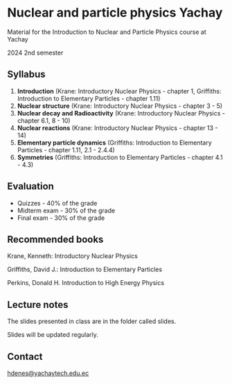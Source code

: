 # Nuclear and particle physics Yachay

Material for the Introduction to Nuclear and Particle Physics course at Yachay

2024 2nd semester

## Syllabus

1. **Introduction**	(Krane: Introductory Nuclear Physics - chapter 1, Griffiths: Introduction to Elementary Particles - chapter 1.11)
2. **Nuclear structure** (Krane: Introductory Nuclear Physics - chapter 3 - 5)
3. **Nuclear decay and Radioactivity** (Krane: Introductory Nuclear Physics - chapter 6.1, 8 - 10)
4. **Nuclear reactions** (Krane: Introductory Nuclear Physics - chapter 13 - 14)
5. **Elementary particle dynamics** (Griffiths: Introduction to Elementary Particles - chapter 1.11, 2.1 - 2.4.4)
6. **Symmetries** (Griffiths: Introduction to Elementary Particles - chapter 4.1 - 4.3)

## Evaluation

- Quizzes - 40% of the grade
- Midterm exam - 30% of the grade 
- Final exam - 30% of the grade


## Recommended books

Krane, Kenneth: Introductory Nuclear Physics

Griffiths, David J.: Introduction to Elementary Particles

Perkins, Donald H. Introduction to High Energy Physics

## Lecture notes
The slides presented in class are in the folder called slides.

Slides will be updated regularly.

## Contact
hdenes@yachaytech.edu.ec
